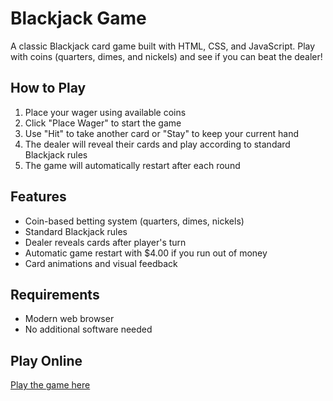 # Blackjack Game

A classic Blackjack card game built with HTML, CSS, and JavaScript. Play with coins (quarters, dimes, and nickels) and see if you can beat the dealer!

## How to Play

1. Place your wager using available coins
2. Click "Place Wager" to start the game
3. Use "Hit" to take another card or "Stay" to keep your current hand
4. The dealer will reveal their cards and play according to standard Blackjack rules
5. The game will automatically restart after each round

## Features
- Coin-based betting system (quarters, dimes, nickels)
- Standard Blackjack rules
- Dealer reveals cards after player's turn
- Automatic game restart with $4.00 if you run out of money
- Card animations and visual feedback

## Requirements
- Modern web browser
- No additional software needed

## Play Online
[Play the game here](https://emilyynorton.github.io/BlackJack/)
